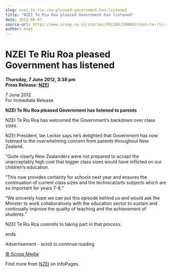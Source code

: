 ```yaml
---
slug: nzei-te-riu-roa-pleased-government-has-listened
title: "NZEI Te Riu Roa pleased Government has listened"
date: 2012-06-07
source-url: https://www.scoop.co.nz/stories/PO1206/S00085/nzei-te-riu-roa-pleased-government-has-listened.htm
author: nzei
---
```

NZEI Te Riu Roa pleased Government has listened
===============================================

**Thursday, 7 June 2012, 3:38 pm**  
**Press Release: [NZEI](https://info.scoop.co.nz/NZEI)**

7 June 2012  
For Immediate Release

  
**NZEI Te Riu Roa pleased Government has listened to parents**

NZEI Te Riu Roa has welcomed the Government’s backdown over class sizes.

NZEI President, Ian Leckie says he’s delighted that Government has now listened to the overwhelming concern from parents throughout New Zealand.

“Quite clearly New Zealanders were not prepared to accept the unacceptably high cost that bigger class sizes would have inflicted on our children’s education.

“This now provides certainty for schools next year and ensures the continuation of current class sizes and the technical/arts subjects which are so important for years 7-8.”

“We sincerely hope we can put this episode behind us and would ask the Minister to work collaboratively with the education sector to sustain and continually improve the quality of teaching and the achievement of students.”

NZEI Te Riu Roa commits to taking part in that process.

ends

Advertisement - scroll to continue reading





[© Scoop Media](http://www.scoop.co.nz/about/terms.html)

Find more from [NZEI](https://info.scoop.co.nz/NZEI) on InfoPages.